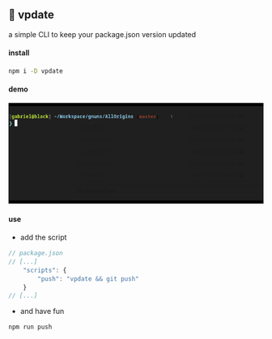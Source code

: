 ## :newspaper: vpdate

a simple CLI to keep your package.json version updated

#### install
```sh
npm i -D vpdate
```


#### demo

![demo gif](docs/demo.gif)

#### use
* add the script
```js
// package.json
// [...]
    "scripts": {
        "push": "vpdate && git push"
    }
// [...]
```

* and have fun

```sh
npm run push
```